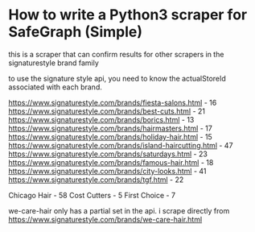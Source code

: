 # How to write a Python3 scraper for SafeGraph (Simple)

this is a scraper that can confirm results for other scrapers in the signaturestyle brand family

to use the signature style api, you need to know the actualStoreId associated with each brand.


https://www.signaturestyle.com/brands/fiesta-salons.html - 16
https://www.signaturestyle.com/brands/best-cuts.html - 21
https://www.signaturestyle.com/brands/borics.html - 13
https://www.signaturestyle.com/brands/hairmasters.html - 17
https://www.signaturestyle.com/brands/holiday-hair.html - 15
https://www.signaturestyle.com/brands/island-haircutting.html - 47
https://www.signaturestyle.com/brands/saturdays.html - 23
https://www.signaturestyle.com/brands/famous-hair.html - 18
https://www.signaturestyle.com/brands/city-looks.html - 41
https://www.signaturestyle.com/brands/tgf.html - 22

Chicago Hair - 58
Cost Cutters - 5
First Choice - 7


we-care-hair only has a partial set in the api. i scrape directly from 
https://www.signaturestyle.com/brands/we-care-hair.html